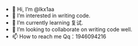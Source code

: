 - 👋 Hi, I’m @lkx1aa
- 👀 I’m interested in writing code.
- 🌱 I’m currently learning 复试.
- 💞️ I’m looking to collaborate on writing code well. 
- 📫 How to reach me Qq：1946094216

<!---
lkx1aa/lkx1aa is a ✨ special ✨ repository because its `README.md` (this file) appears on your GitHub profile.
You can click the Preview link to take a look at your changes.
--->
